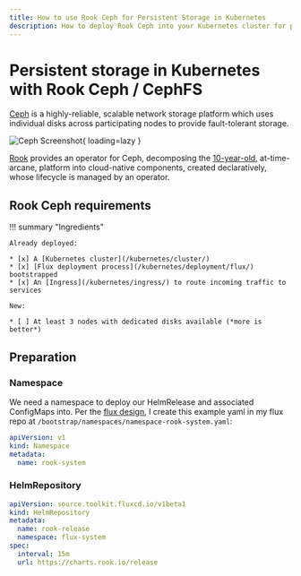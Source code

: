 ```yaml
---
title: How to use Rook Ceph for Persistent Storage in Kubernetes
description: How to deploy Rook Ceph into your Kubernetes cluster for persistent storage
---
```


# Persistent storage in Kubernetes with Rook Ceph / CephFS

[Ceph](https://docs.ceph.com/en/quincy/) is a highly-reliable, scalable network storage platform which uses individual disks across participating nodes to provide fault-tolerant storage.

![Ceph Screenshot](/images/ceph.png){ loading=lazy }

[Rook](https://rook.io) provides an operator for Ceph, decomposing the [10-year-old](https://en.wikipedia.org/wiki/Ceph_(software)#Release_history), at-time-arcane, platform into cloud-native components, created declaratively, whose lifecycle is managed by an operator.


## Rook Ceph requirements

!!! summary "Ingredients"

    Already deployed:

    * [x] A [Kubernetes cluster](/kubernetes/cluster/)
    * [x] [Flux deployment process](/kubernetes/deployment/flux/) bootstrapped
    * [x] An [Ingress](/kubernetes/ingress/) to route incoming traffic to services  

    New:

    * [ ] At least 3 nodes with dedicated disks available (*more is better*)

## Preparation

### Namespace

We need a namespace to deploy our HelmRelease and associated ConfigMaps into. Per the [flux design](/kubernetes/deployment/flux/), I create this example yaml in my flux repo at `/bootstrap/namespaces/namespace-rook-system.yaml`:

```yaml title="/bootstrap/namespaces/namespace-mastodon.yaml"
apiVersion: v1
kind: Namespace
metadata:
  name: rook-system
```

### HelmRepository

```yaml title="/bootstrap/helmrepositories/gitepository-rook-release.yaml"
apiVersion: source.toolkit.fluxcd.io/v1beta1
kind: HelmRepository
metadata:
  name: rook-release
  namespace: flux-system
spec:
  interval: 15m
  url: https://charts.rook.io/release
```
